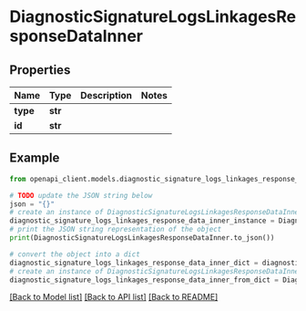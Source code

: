 # DiagnosticSignatureLogsLinkagesResponseDataInner


## Properties

Name | Type | Description | Notes
------------ | ------------- | ------------- | -------------
**type** | **str** |  | 
**id** | **str** |  | 

## Example

```python
from openapi_client.models.diagnostic_signature_logs_linkages_response_data_inner import DiagnosticSignatureLogsLinkagesResponseDataInner

# TODO update the JSON string below
json = "{}"
# create an instance of DiagnosticSignatureLogsLinkagesResponseDataInner from a JSON string
diagnostic_signature_logs_linkages_response_data_inner_instance = DiagnosticSignatureLogsLinkagesResponseDataInner.from_json(json)
# print the JSON string representation of the object
print(DiagnosticSignatureLogsLinkagesResponseDataInner.to_json())

# convert the object into a dict
diagnostic_signature_logs_linkages_response_data_inner_dict = diagnostic_signature_logs_linkages_response_data_inner_instance.to_dict()
# create an instance of DiagnosticSignatureLogsLinkagesResponseDataInner from a dict
diagnostic_signature_logs_linkages_response_data_inner_from_dict = DiagnosticSignatureLogsLinkagesResponseDataInner.from_dict(diagnostic_signature_logs_linkages_response_data_inner_dict)
```
[[Back to Model list]](../README.md#documentation-for-models) [[Back to API list]](../README.md#documentation-for-api-endpoints) [[Back to README]](../README.md)


